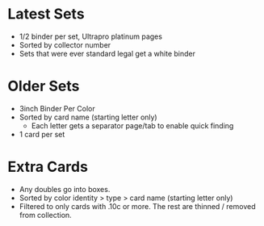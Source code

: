 # Latest Sets
- 1/2 binder per set, Ultrapro platinum pages
- Sorted by collector number
- Sets that were ever standard legal get a white binder

# Older Sets
- 3inch Binder Per Color
- Sorted by card name (starting letter only)
  - Each letter gets a separator page/tab to enable quick finding
- 1 card per set

# Extra Cards
- Any doubles go into boxes.
- Sorted by color identity > type > card name (starting letter only)
- Filtered to only cards with .10c or more. The rest are thinned / removed from collection.


